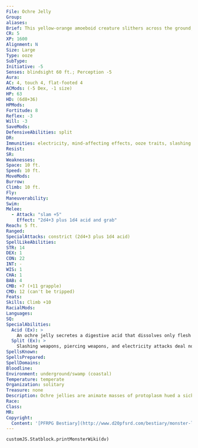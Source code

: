 ```yaml
---
File: Ochre Jelly
Group: 
aliases: 
Brief: This yellow-orange amoeboid creature slithers across the ground, pseudopods grasping ahead of its slow approach.
CR: 5
XP: 1600
Alignment: N
Size: Large
Type: ooze
SubType: 
Initiative: -5
Senses: blindsight 60 ft.; Perception -5
Aura: 
AC: 4, touch 4, flat-footed 4
ACMods: (-5 Dex, -1 size)
HP: 63
HD: (6d8+36)
HPMods: 
Fortitude: 8
Reflex: -3
Will: -3
SaveMods: 
DefensiveAbilities: split
DR: 
Immunities: electricity, mind-affecting effects, ooze traits, slashing and piercing damage
Resist: 
SR: 
Weaknesses: 
Space: 10 ft.
Speed: 10 ft.
MoveMods: 
Burrow: 
Climb: 10 ft.
Fly: 
Maneuverability: 
Swim: 
Melee: 
  - Attack: "slam +5"
    Effect: "2d4+3 plus 1d4 acid and grab"
Reach: 5 ft.
Ranged: 
SpecialAttacks: constrict (2d4+3 plus 1d4 acid)
SpellLikeAbilities: 
STR: 14
DEX: 1
CON: 22
INT: -
WIS: 1
CHA: 1
BAB: 4
CMB: +7 (+11 grapple)
CMD: 12 (can't be tripped)
Feats: 
Skills: Climb +10
RacialMods: 
Languages: 
SQ: 
SpecialAbilities:
  Acid (Ex): >
    An ochre jelly secretes a digestive acid that dissolves only flesh (not bone) when it strikes a foe-creatures not made of flesh (including most constructs and oozes, skeletal undead, plants, and incorporeal creatures) are immune to the ochre jelly's acid damage.
  Split (Ex): >
    Slashing weapons, piercing weapons, and electricity attacks deal no damage to an ochre jelly. Instead the creature splits into two identical jellies, each with half of the original creature's current hit point total, rounded down.  A jelly with 10 hit points or less cannot be further split and dies if reduced to 0 hit points.
SpellsKnown: 
SpellsPrepared: 
SpellDomains: 
Bloodline: 
Environment: underground/swamp (coastal)
Temperature: temperate
Organization: solitary
Treasure: none
Description: Ochre jellies are animate masses of protoplasm hued a sickly combination of yellow, orange, and brown. At rest, their flat, pulsing bodies stand roughly 6 inches tall and can stretch out to a wide diameter- in motion, they often ball up into quivering spherical shapes and almost seem to roll as they move. Their malleable bodies allow them to seep through cracks and holes far smaller than the space they fill.  Creatures dwelling below ground often attempt to seal up any such cracks to fortify their lairs against ochre jellies.  An ochre jelly's highly specialized acid only dissolves flesh. This discovery has led many poisoners and hack alchemists to search out specimens for their tinkering.  Some specialized weapons have resulted from these experiments that target the living body in wicked ways.  Rumors of a slow-release poison that breaks down the cellular walls in living creatures surfaced a few years ago, but its creator guards the secret with his life.  Notes in a long-forgotten tome mention a burial practice used in faraway places that resembles cremation.  Instead of burning the corpse to ashes, the practitioners seal the body into a stone sarcophagus with an ochre jelly so it can dissolve the body. Afterward, the morticians place the ochre jelly into a large canopic jar, complete with a bronze plaque naming the deceased. This practice protects items entombed with the body (which is quickly reduced to nothing but a polished skeleton), and the creature's essence, it is believed, still rides along with the living jelly.  Ochre jellies stand about 6 inches tall, spread out to a little over 10 feet in diameter, and weigh upward of 2,600 pounds. When in combat, they tend to pile up upon themselves and exude long, dripping pseudopods to slam and grapple anything that moves.  Although the typical ochre jelly has stats as presented here, in the deepest reaches of the underground world these mindless predators can grow to enormous sizes.  Perhaps more disturbing, though, are rumors of ochre jellies that have developed additional methods of capturing prey. Adventurers speak of jellies capable of poisoning foes with a touch or exuding clouds of noxious gas that burns the eyes and throat, leaving those who draw too near helpless as the immense protoplasmic beast slithers over their bodies and begins to feed.
Race: 
Class: 
MR: 
Copyright:
  Content: '[PFRPG Bestiary](http://www.d20pfsrd.com/bestiary/monster-listings/oozes/ochre-jelly)'
---
```

```dataviewjs
customJS.Statblock.printMonsterWiki(dv)
```
